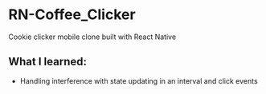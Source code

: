 # RN-Coffee_Clicker

Cookie clicker mobile clone built with React Native

## What I learned:

- Handling interference with state updating in an interval and click events
